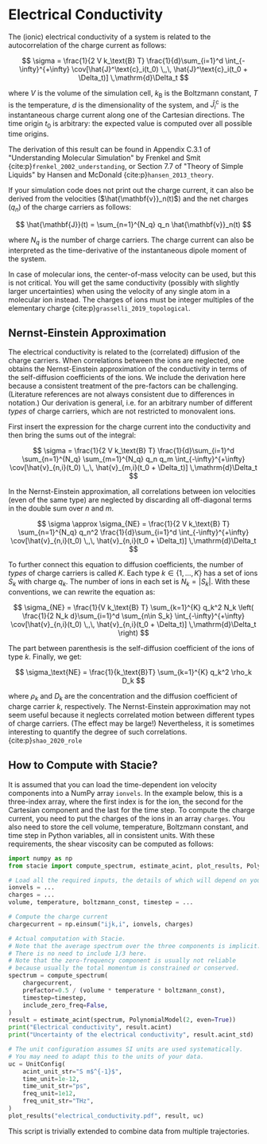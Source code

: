 # Electrical Conductivity

The (ionic) electrical conductivity of a system is related to the autocorrelation
of the charge current as follows:

$$
    \sigma = \frac{1}{2 V k_\text{B} T}
        \frac{1}{d}\sum_{i=1}^d
        \int_{-\infty}^{+\infty}
        \cov[\hat{J}^\text{c}_i(t_0) \,,\, \hat{J}^\text{c}_i(t_0 + \Delta_t)]
        \,\mathrm{d}\Delta_t
$$

where $V$ is the volume of the simulation cell,
$k_\text{B}$ is the Boltzmann constant,
$T$ is the temperature,
$d$ is the dimensionality of the system,
and $\hat{J}^\text{c}_i$ is the instantaneous charge current along one of the Cartesian directions.
The time origin $t_0$ is arbitrary:
the expected value is computed over all possible time origins.

The derivation of this result can be found in
Appendix C.3.1 of "Understanding Molecular Simulation"
by Frenkel and Smit {cite:p}`frenkel_2002_understanding`,
or Section 7.7 of "Theory of Simple Liquids"
by Hansen and McDonald {cite:p}`hansen_2013_theory`.

If your simulation code does not print out the charge current,
it can also be derived from the velocities ($\hat{\mathbf{v}}_n(t)$)
and the net charges ($q_n$) of the charge carriers as follows:

$$
    \hat{\mathbf{J}}(t) = \sum_{n=1}^{N_q} q_n \hat{\mathbf{v}}_n(t)
$$

where $N_q$ is the number of charge carriers.
The charge current can also be interpreted as
the time-derivative of the instantaneous dipole moment of the system.

In case of molecular ions, the center-of-mass velocity can be used, but this is not critical.
You will get the same conductivity (possibly with slightly larger uncertainties)
when using the velocity of any single atom in a molecular ion instead.
The charges of ions must be integer multiples of the elementary charge
{cite:p}`grasselli_2019_topological`.

## Nernst-Einstein Approximation

The electrical conductivity is related to the (correlated) diffusion of the charge carriers.
When correlations between the ions are neglected, one obtains the Nernst-Einstein approximation
of the conductivity in terms of the self-diffusion coefficients of the ions.
We include the derivation here because a consistent treatment of the pre-factors
can be challenging.
(Literature references are not always consistent due to differences in notation.)
Our derivation is general, i.e. for an arbitrary number of different *types*
of charge carriers, which are not restricted to monovalent ions.

First insert the expression for the charge current into the conductivity
and then bring the sums out of the integral:

$$
    \sigma = \frac{1}{2 V k_\text{B} T}
        \frac{1}{d}\sum_{i=1}^d
        \sum_{n=1}^{N_q} \sum_{m=1}^{N_q}
        q_n q_m
        \int_{-\infty}^{+\infty}
        \cov[\hat{v}_{n,i}(t_0) \,,\, \hat{v}_{m,i}(t_0 + \Delta_t)]
        \,\mathrm{d}\Delta_t
$$

In the Nernst-Einstein approximation,
all correlations between ion velocities (even of the same type) are neglected
by discarding all off-diagonal terms in the double sum over $n$ and $m$.

$$
    \sigma \approx \sigma_{NE} = \frac{1}{2 V k_\text{B} T}
        \sum_{n=1}^{N_q}
        q_n^2
        \frac{1}{d}\sum_{i=1}^d
        \int_{-\infty}^{+\infty}
        \cov[\hat{v}_{n,i}(t_0) \,,\, \hat{v}_{n,i}(t_0 + \Delta_t)]
        \,\mathrm{d}\Delta_t
$$

To further connect this equation to diffusion coefficients,
the number of *types* of charge carriers is called $K$.
Each type $k \in \{1, \ldots, K\}$ has a set of ions $S_k$ with charge $q_k$.
The number of ions in each set is $N_k=|S_k|$.
With these conventions, we can rewrite the equation as:

$$
    \sigma_{NE} = \frac{1}{V k_\text{B} T}
        \sum_{k=1}^{K}
        q_k^2 N_k
        \left(
        \frac{1}{2 N_k d}\sum_{i=1}^d
        \sum_{n\in S_k}
        \int_{-\infty}^{+\infty}
        \cov[\hat{v}_{n,i}(t_0) \,,\, \hat{v}_{n,i}(t_0 + \Delta_t)]
        \,\mathrm{d}\Delta_t
        \right)
$$

The part between parenthesis is the self-diffusion coefficient of the ions of type $k$.
Finally, we get:

$$
    \sigma_\text{NE} = \frac{1}{k_\text{B}T} \sum_{k=1}^{K} q_k^2 \rho_k D_k
$$

where $\rho_k$ and $D_k$ are the concentration and the diffusion coefficient of charge carrier $k$,
respectively.
The Nernst-Einstein approximation may not seem useful
because it neglects correlated motion between different types of charge carriers.
(The effect may be large!)
Nevertheless, it is sometimes interesting to quantify the degree of such correlations.
{cite:p}`shao_2020_role`

## How to Compute with Stacie?

It is assumed that you can load the time-dependent ion velocity components
into a NumPy array `ionvels`.
In the example below, this is a three-index array,
where the first index is for the ion, the second for the Cartesian component
and the last for the time step.
To compute the charge current, you need to put the charges of the ions
in an array `charges`.
You also need to store the cell volume, temperature,
Boltzmann constant, and time step in Python variables,
all in consistent units.
With these requirements, the shear viscosity can be computed as follows:

```python
import numpy as np
from stacie import compute_spectrum, estimate_acint, plot_results, PolynomialModel, UnitConfig

# Load all the required inputs, the details of which will depend on your use case.
ionvels = ...
charges = ...
volume, temperature, boltzmann_const, timestep = ...

# Compute the charge current
chargecurrent = np.einsum("ijk,i", ionvels, charges)

# Actual computation with Stacie.
# Note that the average spectrum over the three components is implicit.
# There is no need to include 1/3 here.
# Note that the zero-frequency component is usually not reliable
# because usually the total momentum is constrained or conserved.
spectrum = compute_spectrum(
    chargecurrent,
    prefactor=0.5 / (volume * temperature * boltzmann_const),
    timestep=timestep,
    include_zero_freq=False,
)
result = estimate_acint(spectrum, PolynomialModel(2, even=True))
print("Electrical conductivity", result.acint)
print("Uncertainty of the electrical conductivity", result.acint_std)

# The unit configuration assumes SI units are used systematically.
# You may need to adapt this to the units of your data.
uc = UnitConfig(
    acint_unit_str="S m$^{-1}$",
    time_unit=1e-12,
    time_unit_str="ps",
    freq_unit=1e12,
    freq_unit_str="THz",
)
plot_results("electrical_conductivity.pdf", result, uc)
```

This script is trivially extended to combine data from multiple trajectories.
